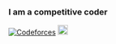 ### I am a competitive coder

[![Codeforces](https://cp-logo.vercel.app/codeforces/SmolderingFire?logo=true)](https://codeforces.com/profile/SmolderingFire)
[<img src="https://thepluck.github.io/stuff/silver.png" width="20" height="20">](https://stats.ioinformatics.org/people/7656)
